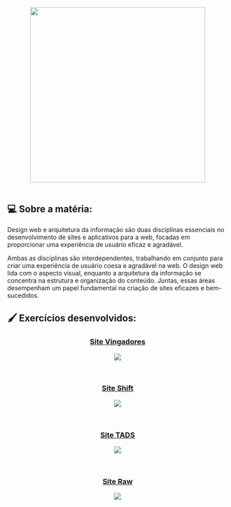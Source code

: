 <div align="center">
  <a href="https://www.w3schools.com/">
    <img src="https://github.com/monzadrifteiro/2022_DWAI_T2/assets/93940387/770db479-c7f0-4210-908b-c8d469c87eb9" width="400">
  </a>
</div>

<br>

## 💻 Sobre a matéria:

Design web e arquitetura da informação são duas disciplinas essenciais no desenvolvimento de sites e aplicativos para a web, focadas em proporcionar uma experiência de usuário eficaz e agradável.

Ambas as disciplinas são interdependentes, trabalhando em conjunto para criar uma experiência de usuário coesa e agradável na web. O design web lida com o aspecto visual, enquanto a arquitetura da informação se concentra na estrutura e organização do conteúdo. Juntas, essas áreas desempenham um papel fundamental na criação de sites eficazes e bem-sucedidos.

## 🖌️ Exercícios desenvolvidos:

<div align="center">
  <a href="./Site%20Vingadores">
    <h3>Site Vingadores</h3>
  </a>
  <figure>
  <img src="https://github.com/monzadrifteiro/2022_DWAI_T2/assets/93940387/334d2066-a0ba-4238-856c-79375f22bf7e">
  </figure>
</div>

<br>

<div align="center">
  <a href="./Site%20Shift">
    <h3>Site Shift</h3>
  </a>
  <figure>
  <img src="https://github.com/monzadrifteiro/2022_DWAI_T2/assets/93940387/a15f0844-f921-4191-be9a-2d491d3c64f0">
  </figure>
</div>

<br>

<div align="center">
  <a href="./Site%20TADS">
    <h3>Site TADS</h3>
  </a>
  <figure>
  <img src="https://github.com/monzadrifteiro/2022_DWAI_T2/assets/93940387/caafe433-ce73-4df1-b049-cf339174cee6">
  </figure>
</div>

<br>

<div align="center">
  <a href="./Site%20Raw">
    <h3>Site Raw</h3>
  </a>
  <figure>
  <img src="https://github.com/monzadrifteiro/2022_DWAI_T2/assets/93940387/2fd323fa-7405-4bc1-9641-8b5c06423df8">
  </figure>
</div>
